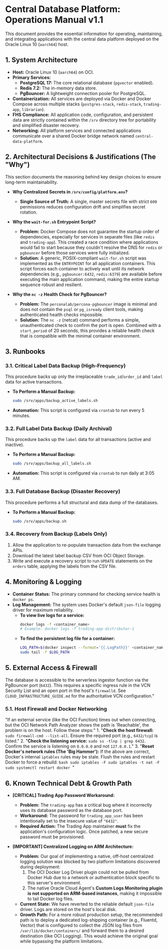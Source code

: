 
# Central Database Platform: Operations Manual v1.1

This document provides the essential information for operating, maintaining, and integrating applications with the central data platform deployed on the Oracle Linux 10 (`aarch64`) host.

## 1. System Architecture

-   **Host:** Oracle Linux 10 (`aarch64`) on OCI.
-   **Primary Services:**
    -   **PostgreSQL 17:** The core relational database (`pgvector` enabled).
    -   **Redis 7.2:** The in-memory data store.
    -   **PgBouncer:** A lightweight connection pooler for PostgreSQL.
-   **Containerization:** All services are deployed via Docker and Docker Compose across multiple stacks (`postgres-stack`, `redis-stack`, `trading-app`, `librarian`).
-   **FHS Compliance:** All application code, configuration, and persistent data are strictly contained within the `/srv` directory tree for portability and simplified disaster recovery.
-   **Networking:** All platform services and connected applications communicate over a shared Docker bridge network named `central-data-platform`.

## 2. Architectural Decisions & Justifications (The "Why")

This section documents the reasoning behind key design choices to ensure long-term maintainability.

-   **Why Centralized Secrets in `/srv/config/platform.env`?**
    -   **Single Source of Truth:** A single, master secrets file with strict `600` permissions reduces configuration drift and simplifies secret rotation.

-   **Why the `wait-for.sh` Entrypoint Script?**
    -   **Problem:** Docker Compose does not guarantee the startup order of dependencies, especially for services in separate files (like `redis` and `trading-app`). This created a race condition where applications would fail to start because they couldn't resolve the DNS for `redis` or `pgbouncer` before those services were fully initialized.
    -   **Solution:** A generic, POSIX-compliant `wait-for.sh` script was implemented as the `ENTRYPOINT` for all application containers. This script forces each container to actively wait until its network dependencies (e.g., `pgbouncer:6432`, `redis:6379`) are available before executing the main application command, making the entire startup sequence robust and resilient.

-   **Why the `nc -z` Health Check for PgBouncer?**
    -   **Problem:** The `perconalab/percona-pgbouncer` image is minimal and does not contain the `psql` or `pg_isready` client tools, making authenticated health checks impossible.
    -   **Solution:** The `nc -z` (netcat) command performs a simple, unauthenticated check to confirm the port is open. Combined with a `start_period` of 20 seconds, this provides a reliable health check that is compatible with the minimal container environment.

## 3. Runbooks

### 3.1. Critical Label Data Backup (High-Frequency)
This procedure backs up only the irreplaceable `trade_id`/`order_id` and `label` data for active transactions.

-   **To Perform a Manual Backup:**
    ```bash
    sudo /srv/apps/backup_active_labels.sh
    ```
-   **Automation:** This script is configured via `crontab` to run every 5 minutes.

### 3.2. Full Label Data Backup (Daily Archival)
This procedure backs up the `label` data for all transactions (active and inactive).

-   **To Perform a Manual Backup:**
    ```bash
    sudo /srv/apps/backup_all_labels.sh
    ```
-   **Automation:** This script is configured via `crontab` to run daily at 3:05 AM.

### 3.3. Full Database Backup (Disaster Recovery)
This procedure performs a full structural and data dump of the databases.

-   **To Perform a Manual Backup:**
    ```bash
    sudo /srv/apps/backup.sh
    ```

### 3.4. Recovery from Backup (Labels Only)
1.  Allow the application to re-populate transaction data from the exchange APIs.
2.  Download the latest label backup CSV from OCI Object Storage.
3.  Write and execute a recovery script to run `UPDATE` statements on the `orders` table, applying the labels from the CSV file.

## 4. Monitoring & Logging

-   **Container Status:** The primary command for checking service health is `docker ps`.
-   **Log Management:** The system uses Docker's default `json-file` logging driver for maximum reliability.
    -   **To view live logs for a service:**
        ```bash
        docker logs -f <container_name>
        # Example: docker logs -f trading-app-distributor-1
        ```
    -   **To find the persistent log file for a container:**
        ```bash
        LOG_PATH=$(docker inspect --format='{{.LogPath}}' <container_name>)
        sudo tail -f $LOG_PATH
        ```
## 5. External Access & Firewall
The database is accessible to the serverless ingestor function via the PgBouncer port (`6432`). This requires a specific ingress rule in the VCN Security List and an open port in the host's `firewalld`. See `CLOUD_INFRASTRUCTURE_GUIDE.md` for the authoritative VCN configuration."

### 5.1. Host Firewall and Docker Networking

"If an external service (like the OCI Function) times out when connecting, but the OCI Network Path Analyzer shows the path is 'Reachable', the problem is on the host. Follow these steps:"
	1.  "**Check the host firewall:** `sudo firewall-cmd --list-all`. Ensure the required port (e.g., `6432/tcp`) is listed."
	2.  "**Check the listening service:** `sudo ss -tlnp | grep 6432`. Confirm the service is listening on `0.0.0.0` and not `127.0.0.1`."
	3.  "**Reset Docker's network rules (The 'Big Hammer'):** If the above are correct, Docker's internal `iptables` rules may be stale. Flush the rules and restart Docker to force a rebuild:
		```bash
		sudo iptables -F
		sudo iptables -t nat -F
		sudo systemctl restart docker
		```"


## 6. Known Technical Debt & Growth Path

-   **[CRITICAL] Trading App Password Workaround:**
    -   **Problem:** The `trading-app` has a critical bug where it incorrectly uses its database password as the database port.
    -   **Workaround:** The password for `trading_app_user` has been intentionally set to the insecure value of `"6432"`.
    -   **Required Action:** The Trading App maintainer **must** fix the application's configuration logic. Once patched, a new secure password must be provisioned.

-   **[IMPORTANT] Centralized Logging on ARM Architecture:**
    -   **Problem:** Our goal of implementing a native, off-host centralized logging solution was blocked by two platform limitations discovered during deployment:
        1.  The OCI Docker Log Driver plugin could not be pulled from Docker Hub due to a network or authentication block specific to this server's environment.
        2.  The native Oracle Cloud Agent's **Custom Logs Monitoring plugin is not supported on ARM-based instances**, making it impossible to tail Docker log files.
    -   **Current State:** We have reverted to the reliable default `json-file` driver. Logs are stored on the host's local disk.
    -   **Growth Path:** For a more robust production setup, the recommended path is to deploy a dedicated log-shipping container (e.g., Fluentd, Vector) that is configured to collect the JSON log files from `/var/lib/docker/containers/` and forward them to a desired destination (like OCI Logging). This would achieve the original goal while bypassing the platform limitations.
